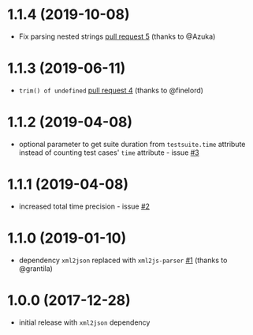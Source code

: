 # 1.1.4 (2019-10-08)
* Fix parsing nested strings [pull request 5](https://github.com/ladariha/junitxml-to-javascript/pull/5) (thanks to @Azuka)

# 1.1.3 (2019-06-11)
* `trim() of undefined` [pull request 4](https://github.com/ladariha/junitxml-to-javascript/pull/4) (thanks to @finelord)


# 1.1.2 (2019-04-08)
* optional parameter to get suite duration from `testsuite.time` attribute instead of counting test cases' `time` attribute - issue [#3](https://github.com/ladariha/junitxml-to-javascript/issues/3)

# 1.1.1 (2019-04-08)
* increased total time precision - issue [#2](https://github.com/ladariha/junitxml-to-javascript/issues/2)

# 1.1.0 (2019-01-10)
* dependency `xml2json` replaced with `xml2js-parser` [#1](https://github.com/ladariha/junitxml-to-javascript/pull/1) (thanks to @grantila)

# 1.0.0 (2017-12-28)
* initial release with `xml2json` dependency
